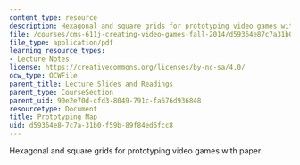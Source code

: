 ```yaml
---
content_type: resource
description: Hexagonal and square grids for prototyping video games with paper.
file: /courses/cms-611j-creating-video-games-fall-2014/d59364e87c7a31b0f59b89f84ed6fcc8_MITCMS_611JF14_PrototMap.pdf
file_type: application/pdf
learning_resource_types:
- Lecture Notes
license: https://creativecommons.org/licenses/by-nc-sa/4.0/
ocw_type: OCWFile
parent_title: Lecture Slides and Readings
parent_type: CourseSection
parent_uid: 90e2e70d-cfd3-8049-791c-fa676d936848
resourcetype: Document
title: Prototyping Map
uid: d59364e8-7c7a-31b0-f59b-89f84ed6fcc8
---
```

Hexagonal and square grids for prototyping video games with paper.